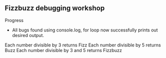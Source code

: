 ## Fizzbuzz debugging workshop

Progress
- All bugs found using console.log, for loop now successfully prints out desired output.

Each number divisible by 3 returns Fizz
Each number divisible by 5 returns Buzz
Each number divisible by 3 and 5 returns Fizzbuzz

